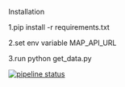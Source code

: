 Installation

1.pip install -r requirements.txt

2.set env variable MAP_API_URL

3.run python get_data.py



[![pipeline status](https://gitlab.com/%{project_path}/badges/%{default_branch}/pipeline.svg)](https://gitlab.com/%{project_path}/badges/%{default_branch}/pipeline.svg)